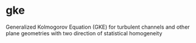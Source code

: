 # gke
Generalized Kolmogorov Equation (GKE) for turbulent channels and other plane geometries with two direction of statistical homogeneity
